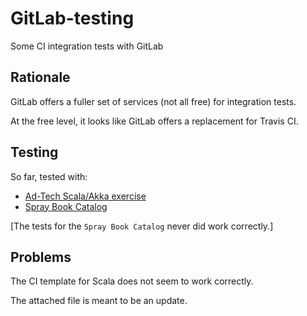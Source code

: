 # GitLab-testing

Some CI integration tests with GitLab

## Rationale

GitLab offers a fuller set of services (not all free) for integration tests.

At the free level, it looks like GitLab offers a replacement for Travis CI.

## Testing

So far, tested with:

* [Ad-Tech Scala/Akka exercise](https://github.com/mramshaw/ad-tech)
* [Spray Book Catalog](http://github.com/mramshaw/spray-book-catalog)

[The tests for the `Spray Book Catalog` never did work correctly.]

## Problems

The CI template for Scala does not seem to work correctly.

The attached file is meant to be an update.
